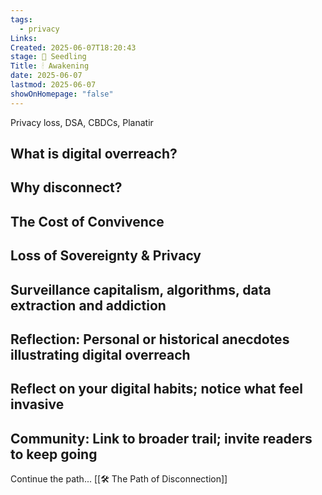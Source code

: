```yaml
---
tags:
  - privacy
Links: 
Created: 2025-06-07T18:20:43
stage: 🌱 Seedling
Title: 🕯 Awakening
date: 2025-06-07
lastmod: 2025-06-07
showOnHomepage: "false"
---
```

Privacy loss, DSA, CBDCs, Planatir

## What is digital overreach? 

## Why disconnect?

## The Cost of Convivence

## Loss of Sovereignty & Privacy

## Surveillance capitalism, algorithms,  data extraction and addiction

## Reflection: Personal or historical anecdotes illustrating digital overreach

## Reflect on your digital habits; notice what feel invasive

## Community: Link to broader trail; invite readers to keep going

Continue the path... [[🛠 The Path of Disconnection]]